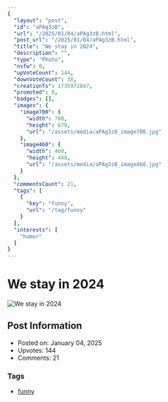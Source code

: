 ```yaml
---
{
  "layout": "post",
  "id": "aPAg3zB",
  "url": "/2025/01/04/aPAg3zB.html",
  "post_url": "/2025/01/04/aPAg3zB.html",
  "title": "We stay in 2024",
  "description": "",
  "type": "Photo",
  "nsfw": 0,
  "upVoteCount": 144,
  "downVoteCount": 38,
  "creationTs": 1735972847,
  "promoted": 0,
  "badges": [],
  "images": {
    "image700": {
      "width": 700,
      "height": 670,
      "url": "/assets/media/aPAg3zB_image700.jpg"
    },
    "image460": {
      "width": 460,
      "height": 440,
      "url": "/assets/media/aPAg3zB_image460.jpg"
    }
  },
  "commentsCount": 21,
  "tags": [
    {
      "key": "funny",
      "url": "/tag/funny"
    }
  ],
  "interests": [
    "humor"
  ]
}
---
```


# We stay in 2024

![We stay in 2024](/assets/media/aPAg3zB_image700.jpg)

## Post Information

- Posted on: January 04, 2025
- Upvotes: 144
- Comments: 21

### Tags

- [funny](/tag/funny)
